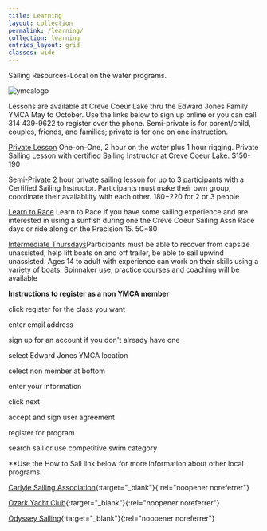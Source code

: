 ```yaml
---
title: Learning
layout: collection
permalink: /learning/
collection: learning
entries_layout: grid
classes: wide
---
```

Sailing Resources-Local on the water programs.

![ymcalogo](https://user-images.githubusercontent.com/83256703/167182152-3c2e45e4-ba3e-4b3f-875c-cdf4e2163397.png)

Lessons are available at Creve Coeur Lake thru the Edward Jones Family YMCA May to October. Use the links below to sign up online or you can call 314 439-9622 to register over the phone. Semi-private is for parent/child, couples, friends, and families; private is for one on one instruction. 

[Private Lesson](https://operations.daxko.com/Online/4034/ProgramsV2/OfferingDetails.mvc?offering_id=SES954827&program_id=TMP12156&location_id=B210&filter=H4sIAAAAAAAEAG1Sy26DMBD8lz1TyTglbfmHSj3khirLsRe6KrYj2zRCUf69JoRXU4kDzOzOzs5yARmEq6G8gHEaoQSPDYXoZSRnhVOq80EcMZ4RLWQQovQxVXHGn58Yf-LskO_K4rVkLLFo9ZorDjxxb-mBawZKRmyc7wXpAKXt2jaD1qlx0ApzdY2ebCNif8KEVp_Z1tSAQ8kzIKvaTqMgK1WkHxT3ETS01bIN-E_NNHIp0bIfMkhTUU8mIhkUXtpmcqCT9AY4ko9fYoAfndOsc_Ku8dLckAoO7x85z4s9pP5v7M_OL2tPRmupMCY0-g7XPmaiusxXYMU69zwfk174nG_4_QP_srnb7sb_jXvZfLZwPx4ZSiqcpd_CDXrVKHzrSKpWGhw2lXVEPzUpZ4aEgnN2PoDBMSA2vnaW4vh9_QUjaPwfnwIAAA2) One-on-One, 2 hour on the water plus 1 hour rigging. Private Sailing Lesson with certified Sailing Instructor at Creve Coeur Lake. $150-190

[Semi-Private](https://operations.daxko.com/Online/4034/ProgramsV2/OfferingDetails.mvc?offering_id=SES954828&program_id=TMP12156&location_id=B210&filter=H4sIAAAAAAAEAG1Sy26DMBD8lz1TyTglbfmHSj3khirLsRe6KrYj2zRCUf69JoRXU4kDzOzOzs5yARmEq6G8gHEaoQSPDYXoZSRnhVOq80EcMZ4RLWQQovQxVXHGn58Yf-LskO_K4rVkLLFo9ZorDjxxb-mBawZKRmyc7wXpAKXt2jaD1qlx0ApzdY2ebCNif8KEVp_Z1tSAQ8kzIKvaTqMgK1WkHxT3ETS01bIN-E_NNHIp0bIfMkhTUU8mIhkUXtpmcqCT9AY4ko9fYoAfndOsc_Ku8dLckAoO7x85z4s9pP5v7M_OL2tPRmupMCY0-g7XPmaiusxXYMU69zwfk174nG_4_QP_srnb7sb_jXvZfLZwPx4ZSiqcpd_CDXrVKHzrSKpWGhw2lXVEPzUpZ4aEgnN2PoDBMSA2vnaW4vh9_QUjaPwfnwIAAA2) 2 hour private sailing lesson for up to 3 participants with a Certified Sailing Instructor. Participants must make their own group, coordinate their availability with each other. $180-$220 for 2 or 3 people

 [Learn to Race](https://operations.daxko.com/Online/4034/ProgramsV2/OfferingDetails.mvc?offering_id=SES954826&program_id=TMP12156&location_id=B210&filter=H4sIAAAAAAAEAG1Sy26DMBD8lz1TyTglbfmHSj3khirLsRe6KrYj2zRCUf69JoRXU4kDzOzOzs5yARmEq6G8gHEaoQSPDYXoZSRnhVOq80EcMZ4RLWQQovQxVXHGn58Yf-LskO_K4rVkLLFo9ZorDjxxb-mBawZKRmyc7wXpAKXt2jaD1qlx0ApzdY2ebCNif8KEVp_Z1tSAQ8kzIKvaTqMgK1WkHxT3ETS01bIN-E_NNHIp0bIfMkhTUU8mIhkUXtpmcqCT9AY4ko9fYoAfndOsc_Ku8dLckAoO7x85z4s9pP5v7M_OL2tPRmupMCY0-g7XPmaiusxXYMU69zwfk174nG_4_QP_srnb7sb_jXvZfLZwPx4ZSiqcpd_CDXrVKHzrSKpWGhw2lXVEPzUpZ4aEgnN2PoDBMSA2vnaW4vh9_QUjaPwfnwIAAA2) Learn to Race if you have some sailing experience and are interested in using a sunfish during one the Creve Coeur Sailing Assn Race days or ride along on the Precision 15. $50-$80

 [Intermediate Thursdays](https://operations.daxko.com/Online/4034/ProgramsV2/OfferingDetails.mvc?offering_id=SES954825&program_id=TMP12156&location_id=B210&filter=H4sIAAAAAAAEAG1Sy26DMBD8lz1TyTglbfmHSj3khirLsRe6KrYj2zRCUf69JoRXU4kDzOzOzs5yARmEq6G8gHEaoQSPDYXoZSRnhVOq80EcMZ4RLWQQovQxVXHGn58Yf-LskO_K4rVkLLFo9ZorDjxxb-mBawZKRmyc7wXpAKXt2jaD1qlx0ApzdY2ebCNif8KEVp_Z1tSAQ8kzIKvaTqMgK1WkHxT3ETS01bIN-E_NNHIp0bIfMkhTUU8mIhkUXtpmcqCT9AY4ko9fYoAfndOsc_Ku8dLckAoO7x85z4s9pP5v7M_OL2tPRmupMCY0-g7XPmaiusxXYMU69zwfk174nG_4_QP_srnb7sb_jXvZfLZwPx4ZSiqcpd_CDXrVKHzrSKpWGhw2lXVEPzUpZ4aEgnN2PoDBMSA2vnaW4vh9_QUjaPwfnwIAAA2)Participants must be able to recover from capsize unassisted, help lift boats on and off trailer, be able to sail upwind unassisted. Ages 14 to adult with experience can work on their skills using a variety of boats. Spinnaker use, practice courses and coaching will be available

**Instructions to register as a non YMCA member**

click register for the class you want

enter email address

sign up for an account if you don't already have one

select Edward Jones YMCA location

select non member at bottom 

enter your information

click next

accept and sign user agreement

register for program

search sail or use competitive swim category

**Use the How to Sail link below for more information about other local programs.

[Carlyle Sailing Association](https://csa-sailing.org){:target="_blank"}{:rel="noopener noreferrer"}

[Ozark Yacht Club](https://ozarkyachtclub.com){:target="_blank"}{:rel="noopener noreferrer"} 

[Odyssey Sailing](https://www.odysseysailing.com){:target="_blank"}{:rel="noopener noreferrer"} 



